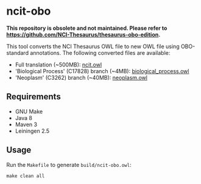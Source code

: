 # ncit-obo

**This repository is obsolete and not maintained. Please refer to <https://github.com/NCI-Thesaurus/thesaurus-obo-edition>.**

This tool converts the NCI Thesaurus OWL file to new OWL file using OBO-standard annotations. The following converted files are available:

- Full translation (~500MB):
  [ncit.owl](https://build.berkeleybop.org/job/ncit-obo/lastSuccessfulBuild/artifact/build/ncit.owl)
- 'Biological Process' (C17828) branch (~4MB):
  [biological_process.owl](https://build.berkeleybop.org/job/ncit-obo/lastSuccessfulBuild/artifact/build/subsets/biological_process.owl)
- 'Neoplasm' (C3262) branch (~40MB):
  [neoplasm.owl](https://build.berkeleybop.org/job/ncit-obo/lastSuccessfulBuild/artifact/build/subsets/neoplasm.owl)


## Requirements

- GNU Make
- Java 8
- Maven 3
- Leiningen 2.5


## Usage

Run the `Makefile` to generate `build/ncit-obo.owl`:

    make clean all
